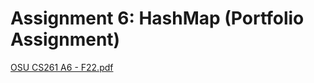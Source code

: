 # Assignment 6: HashMap (Portfolio Assignment)

[OSU CS261 A6 - F22.pdf](https://github.com/wumag/osu-cs261-f22-portfolio/files/10198871/OSU.CS261.A6.-.F22.pdf)
